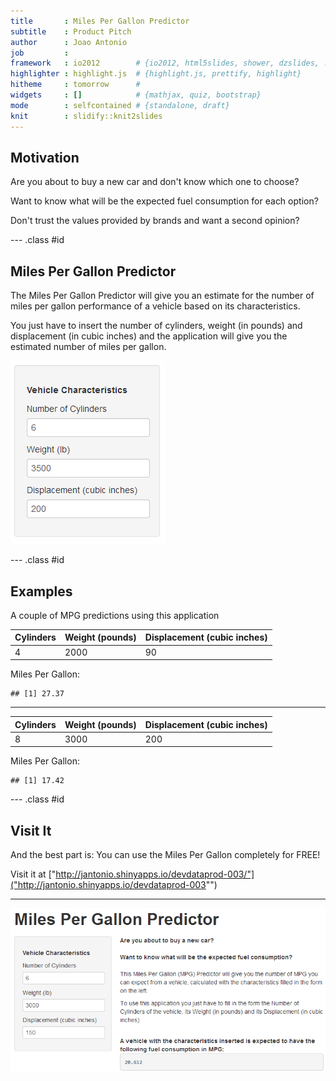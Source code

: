 ```yaml
---
title       : Miles Per Gallon Predictor
subtitle    : Product Pitch
author      : Joao Antonio
job         : 
framework   : io2012        # {io2012, html5slides, shower, dzslides, ...}
highlighter : highlight.js  # {highlight.js, prettify, highlight}
hitheme     : tomorrow      # 
widgets     : []            # {mathjax, quiz, bootstrap}
mode        : selfcontained # {standalone, draft}
knit        : slidify::knit2slides
---
```


## Motivation

Are you about to buy a new car and don't know which one to choose?


Want to know what will be the expected fuel consumption for each option?


Don't trust the values provided by brands and want a second opinion?

--- .class #id 

## Miles Per Gallon Predictor

The Miles Per Gallon Predictor will give you an estimate for the number of miles
per gallon performance of a vehicle based on its characteristics.

You just have to insert the number of cylinders, weight (in pounds) and 
displacement (in cubic inches) and the application will give you the 
estimated number of miles per gallon.

![](assets/img/mpg-predictor.PNG)

--- .class #id 

## Examples

A couple of MPG predictions using this application

Cylinders | Weight (pounds) | Displacement (cubic inches)
--- | --- | ---
4 | 2000 | 90

Miles Per Gallon:

```
## [1] 27.37
```

___

Cylinders | Weight (pounds) | Displacement (cubic inches)
--- | --- | ---
8 | 3000 | 200

Miles Per Gallon:

```
## [1] 17.42
```

--- .class #id 

## Visit It

And the best part is: You can use the Miles Per Gallon completely for FREE!

Visit it at 
["http://jantonio.shinyapps.io/devdataprod-003/"]("http://jantonio.shinyapps.io/devdataprod-003"")
___

![](assets/img/mpg-predictor2.PNG)
